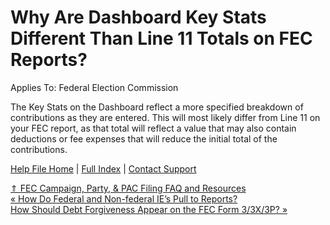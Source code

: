  Why Are Dashboard Key Stats Different Than Line 11 Totals on FEC Reports?
==========

Applies To: Federal Election Commission

The Key Stats on the Dashboard reflect a more specified breakdown of contributions as they are entered. This will most likely differ from Line 11 on your FEC report, as that total will reflect a value that may also contain deductions or fee expenses that will reduce the initial total of the contributions.

[Help File Home](/help/) | [Full Index](/Help-File-Directory/) | [Contact Support](mailto:support@ISPolitical.com)

[⇑ FEC Campaign, Party, & PAC Filing FAQ and Resources](/FEC-Campaign-Party-PAC-Filing-FAQ-and-Resources)  
[« How Do Federal and Non-federal IE’s Pull to Reports?](/How-Do-Federal-and-Non-federal-IE-s-Pull-to-Reports)  
[How Should Debt Forgiveness Appear on the FEC Form 3/3X/3P? »](/How-Should-Debt-Forgiveness-Appear-on-the-FEC-Form-3-3X-3P)